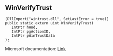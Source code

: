 ## WinVerifyTrust

```
[DllImport("wintrust.dll", SetLastError = true)]
public static extern uint WinVerifyTrust(
   IntPtr hWnd,
   IntPtr pgActionID,
   IntPtr pWinTrustData
);
```

Microsoft documentation: [Link](https://docs.microsoft.com/en-us/windows/win32/api/wintrust/nf-wintrust-winverifytrust)
